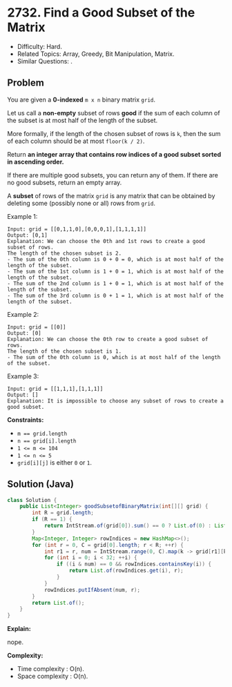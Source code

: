 # 2732. Find a Good Subset of the Matrix

- Difficulty: Hard.
- Related Topics: Array, Greedy, Bit Manipulation, Matrix.
- Similar Questions: .

## Problem

You are given a **0-indexed** `m x n` binary matrix `grid`.

Let us call a **non-empty** subset of rows **good** if the sum of each column of the subset is at most half of the length of the subset.

More formally, if the length of the chosen subset of rows is `k`, then the sum of each column should be at most `floor(k / 2)`.

Return **an integer array that contains row indices of a good subset sorted in **ascending** order.**

If there are multiple good subsets, you can return any of them. If there are no good subsets, return an empty array.

A **subset** of rows of the matrix `grid` is any matrix that can be obtained by deleting some (possibly none or all) rows from `grid`.

Example 1:

```
Input: grid = [[0,1,1,0],[0,0,0,1],[1,1,1,1]]
Output: [0,1]
Explanation: We can choose the 0th and 1st rows to create a good subset of rows.
The length of the chosen subset is 2.
- The sum of the 0th column is 0 + 0 = 0, which is at most half of the length of the subset.
- The sum of the 1st column is 1 + 0 = 1, which is at most half of the length of the subset.
- The sum of the 2nd column is 1 + 0 = 1, which is at most half of the length of the subset.
- The sum of the 3rd column is 0 + 1 = 1, which is at most half of the length of the subset.
```

Example 2:

```
Input: grid = [[0]]
Output: [0]
Explanation: We can choose the 0th row to create a good subset of rows.
The length of the chosen subset is 1.
- The sum of the 0th column is 0, which is at most half of the length of the subset.
```

Example 3:

```
Input: grid = [[1,1,1],[1,1,1]]
Output: []
Explanation: It is impossible to choose any subset of rows to create a good subset.
```

**Constraints:**

- `m == grid.length`
- `n == grid[i].length`
- `1 <= m <= 104`
- `1 <= n <= 5`
- `grid[i][j]` is either `0` or `1`.

## Solution (Java)

```java
class Solution {
    public List<Integer> goodSubsetofBinaryMatrix(int[][] grid) {
        int R = grid.length;
        if (R == 1) {
            return IntStream.of(grid[0]).sum() == 0 ? List.of(0) : List.of();
        }
        Map<Integer, Integer> rowIndices = new HashMap<>();
        for (int r = 0, C = grid[0].length; r < R; ++r) {
            int r1 = r, num = IntStream.range(0, C).map(k -> grid[r1][k] << k).sum();
            for (int i = 0; i < 32; ++i) {
                if ((i & num) == 0 && rowIndices.containsKey(i)) {
                    return List.of(rowIndices.get(i), r);
                }
            }
            rowIndices.putIfAbsent(num, r);
        }
        return List.of();
    }
}
```

**Explain:**

nope.

**Complexity:**

- Time complexity : O(n).
- Space complexity : O(n).
